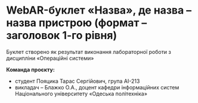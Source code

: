 # WebAR-буклет «Назва», де назва – назва пристрою (формат – заголовок 1-го рівня)
Буклет створено як результат виконання лабораторної роботи з дисципліни
«Операційні системи»

**Команда проєкту:** 
+ студент Пояцика Тарас Сергiйович, група AI-213
+ викладач – Блажко О.А., доцент кафедри інформаційних систем Національного університету «Одеська політехніка»
